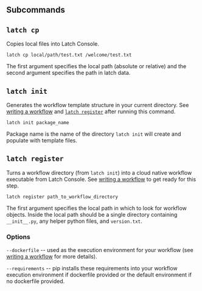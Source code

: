 Subcommands
---

## `latch cp`

Copies local files into Latch Console.

```
latch cp local/path/test.txt /welcome/test.txt
```

The first argument specifies the local path (absolute or relative) and the second argument specifies the path in latch data.

## `latch init`

Generates the workflow template structure in your current directory. See [writing a workflow](writing_a_workflow.md) and [`latch register`](register.md) after running this command.

```
latch init package_name
```

Package name is the name of the directory `latch init` will create and populate with template files.

## `latch register`

Turns a workflow directory (from `latch init`) into a cloud native workflow executable from Latch Console. See [writing a workflow](writing_a_workflow.md) to get ready for this step.

```
latch register path_to_workflow_directory
```

The first argument specifies the local path in which to look for workflow objects. Inside the local path should be a single directory containing `__init__.py`, any helper python files, and `version.txt`.

### Options

`--dockerfile` -- used as the execution environment for your workflow (see [writing a workflow](writing_a_workflow.md) for more details).

`--requirements` -- pip installs these requirements into your workflow execution environment if dockerfile provided or the default environment if no dockerfile provided.
